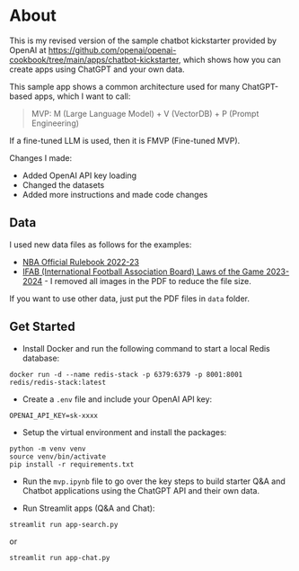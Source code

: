 # About

This is my revised version of the sample chatbot kickstarter provided by OpenAI at https://github.com/openai/openai-cookbook/tree/main/apps/chatbot-kickstarter, which shows how you can create apps using ChatGPT and your own data.

This sample app shows a common architecture used for many ChatGPT-based apps, which I want to call:

> MVP: M (Large Language Model) + V (VectorDB) + P (Prompt Engineering)

If a fine-tuned LLM is used, then it is FMVP (Fine-tuned MVP).

Changes I made:

- Added OpenAI API key loading
- Changed the datasets
- Added more instructions and made code changes

## Data

I used new data files as follows for the examples:

- [NBA Official Rulebook 2022-23 ](https://ak-static.cms.nba.com/wp-content/uploads/sites/4/2022/10/Official-Playing-Rules-2022-23-NBA-Season.pdf)
- [IFAB (International Football Association Board) Laws of the Game 2023-2024](https://www.theifab.com/laws-of-the-game-documents/) - I removed all images in the PDF to reduce the file size.

If you want to use other data, just put the PDF files in `data` folder.

## Get Started

- Install Docker and run the following command to start a local Redis database:

```
docker run -d --name redis-stack -p 6379:6379 -p 8001:8001 redis/redis-stack:latest
```

- Create a `.env` file and include your OpenAI API key:

```
OPENAI_API_KEY=sk-xxxx
```

- Setup the virtual environment and install the packages:

```
python -m venv venv
source venv/bin/activate
pip install -r requirements.txt
```

- Run the `mvp.ipynb` file to go over the key steps to build starter Q&A and Chatbot applications using the ChatGPT API and their own data. 

- Run Streamlit apps (Q&A and Chat):


```
streamlit run app-search.py
```

or 

```
streamlit run app-chat.py
```